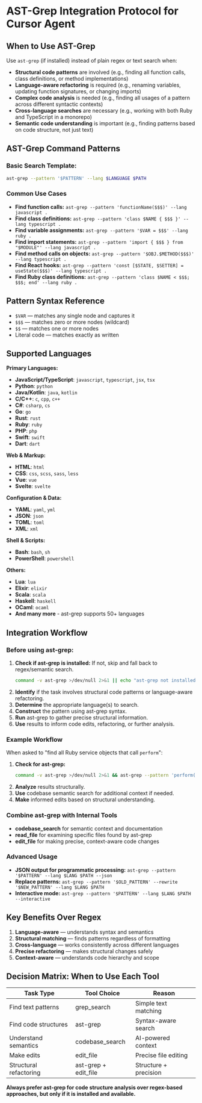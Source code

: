 # AST-Grep Integration Protocol for Cursor Agent

## When to Use AST-Grep

Use `ast-grep` (if installed) instead of plain regex or text search when:

- **Structural code patterns** are involved (e.g., finding all function calls, class definitions, or method implementations)
- **Language-aware refactoring** is required (e.g., renaming variables, updating function signatures, or changing imports)
- **Complex code analysis** is needed (e.g., finding all usages of a pattern across different syntactic contexts)
- **Cross-language searches** are necessary (e.g., working with both Ruby and TypeScript in a monorepo)
- **Semantic code understanding** is important (e.g., finding patterns based on code structure, not just text)

## AST-Grep Command Patterns

### Basic Search Template:
```sh
ast-grep --pattern '$PATTERN' --lang $LANGUAGE $PATH
```

### Common Use Cases

- **Find function calls:**
  `ast-grep --pattern 'functionName($$$)' --lang javascript .`
- **Find class definitions:**
  `ast-grep --pattern 'class $NAME { $$$ }' --lang typescript .`
- **Find variable assignments:**
  `ast-grep --pattern '$VAR = $$$' --lang ruby .`
- **Find import statements:**
  `ast-grep --pattern 'import { $$$ } from "$MODULE"' --lang javascript .`
- **Find method calls on objects:**
  `ast-grep --pattern '$OBJ.$METHOD($$$)' --lang typescript .`
- **Find React hooks:**
  `ast-grep --pattern 'const [$STATE, $SETTER] = useState($$$)' --lang typescript .`
- **Find Ruby class definitions:**
  `ast-grep --pattern 'class $NAME < $$$; $$$; end' --lang ruby .`

## Pattern Syntax Reference

- `$VAR` — matches any single node and captures it
- `$$$` — matches zero or more nodes (wildcard)
- `$$` — matches one or more nodes
- Literal code — matches exactly as written

## Supported Languages

**Primary Languages:**
- **JavaScript/TypeScript**: `javascript`, `typescript`, `jsx`, `tsx`
- **Python**: `python`
- **Java/Kotlin**: `java`, `kotlin`
- **C/C++**: `c`, `cpp`, `c++`
- **C#**: `csharp`, `cs`
- **Go**: `go`
- **Rust**: `rust`
- **Ruby**: `ruby`
- **PHP**: `php`
- **Swift**: `swift`
- **Dart**: `dart`

**Web & Markup:**
- **HTML**: `html`
- **CSS**: `css`, `scss`, `sass`, `less`
- **Vue**: `vue`
- **Svelte**: `svelte`

**Configuration & Data:**
- **YAML**: `yaml`, `yml`
- **JSON**: `json`
- **TOML**: `toml`
- **XML**: `xml`

**Shell & Scripts:**
- **Bash**: `bash`, `sh`
- **PowerShell**: `powershell`

**Others:**
- **Lua**: `lua`
- **Elixir**: `elixir`
- **Scala**: `scala`
- **Haskell**: `haskell`
- **OCaml**: `ocaml`
- **And many more** - ast-grep supports 50+ languages

## Integration Workflow

### Before using ast-grep:
1. **Check if ast-grep is installed:**
   If not, skip and fall back to regex/semantic search.
   ```sh
   command -v ast-grep >/dev/null 2>&1 || echo "ast-grep not installed, skipping AST search"
   ```
2. **Identify** if the task involves structural code patterns or language-aware refactoring.
3. **Determine** the appropriate language(s) to search.
4. **Construct** the pattern using ast-grep syntax.
5. **Run** ast-grep to gather precise structural information.
6. **Use** results to inform code edits, refactoring, or further analysis.

### Example Workflow

When asked to "find all Ruby service objects that call `perform`":

1. **Check for ast-grep:**
   ```sh
   command -v ast-grep >/dev/null 2>&1 && ast-grep --pattern 'perform($$$)' --lang ruby app/services/
   ```
2. **Analyze** results structurally.
3. **Use** codebase semantic search for additional context if needed.
4. **Make** informed edits based on structural understanding.

### Combine ast-grep with Internal Tools

- **codebase_search** for semantic context and documentation
- **read_file** for examining specific files found by ast-grep
- **edit_file** for making precise, context-aware code changes

### Advanced Usage
- **JSON output for programmatic processing:**
  `ast-grep --pattern '$PATTERN' --lang $LANG $PATH --json`
- **Replace patterns:**
  `ast-grep --pattern '$OLD_PATTERN' --rewrite '$NEW_PATTERN' --lang $LANG $PATH`
- **Interactive mode:**
  `ast-grep --pattern '$PATTERN' --lang $LANG $PATH --interactive`

## Key Benefits Over Regex

1. **Language-aware** — understands syntax and semantics
2. **Structural matching** — finds patterns regardless of formatting
3. **Cross-language** — works consistently across different languages
4. **Precise refactoring** — makes structural changes safely
5. **Context-aware** — understands code hierarchy and scope

## Decision Matrix: When to Use Each Tool

| Task Type                | Tool Choice          | Reason                        |
|--------------------------|----------------------|-------------------------------|
| Find text patterns       | grep_search          | Simple text matching          |
| Find code structures     | ast-grep             | Syntax-aware search           |
| Understand semantics     | codebase_search      | AI-powered context            |
| Make edits               | edit_file            | Precise file editing          |
| Structural refactoring   | ast-grep + edit_file | Structure + precision         |

**Always prefer ast-grep for code structure analysis over regex-based approaches, but only if it is installed and available.**
